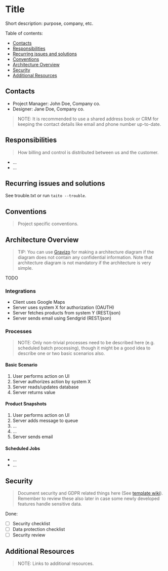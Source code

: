 # Title

Short description: purpose, company, etc.

Table of contents:

* [Contacts](#contacts)
* [Responsibilities](#responsibilities)
* [Recurring issues and solutions](#recurring-issues-and-solutions)
* [Conventions](#conventions)
* [Architecture Overview](#architecture-overview)
* [Security](#security)
* [Additional Resources](#additional-resources)

## Contacts

* Project Manager: John Doe, Company co.
* Designer: Jane Doe, Company co.

> NOTE: It is recommended to use a shared address book or CRM for keeping the contact details like email and phone number up-to-date.

## Responsibilities

> How billing and control is distributed between us and the customer.

* ...
* ...

## Recurring issues and solutions

See trouble.txt or run `taito --trouble`.

## Conventions

> Project specific conventions.

## Architecture Overview

> TIP: You can use [Gravizo](www.gravizo.com) for making a architecture diagram if the diagram does not contain any confidential information. Note that architecture diagram is not mandatory if the architecture is very simple.

TODO

### Integrations

* Client uses Google Maps
* Server uses system X for authorization (OAUTH)
* Server fetches products from system Y (REST/json)
* Server sends email using Sendgrid (REST/json)

### Processes

> NOTE: Only non-trivial processes need to be described here (e.g. scheduled batch processing), though it might be a good idea to describe one or two basic scenarios also.

#### Basic Scenario

1. User performs action on UI
2. Server authorizes action by system X
3. Server reads/updates database
4. Server returns value

#### Product Snapshots

1. User performs action on UI
2. Server adds message to queue
5. ...
6. ...
7. Server sends email

#### Scheduled Jobs

* ...
* ...

## Security

> Document security and GDPR related things here (See [template wiki](https://github.com/TaitoUnited/SERVER-TEMPLATE/wiki/Security)). Remember to review these also later in case some newly developed features handle sensitive data.

Done:
* [ ] Security checklist
* [ ] Data protection checklist
* [ ] Security review

## Additional Resources

> NOTE: Links to additional resources.
